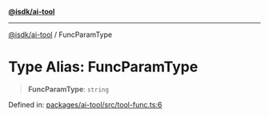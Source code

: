 [**@isdk/ai-tool**](../README.md)

***

[@isdk/ai-tool](../globals.md) / FuncParamType

# Type Alias: FuncParamType

> **FuncParamType**: `string`

Defined in: [packages/ai-tool/src/tool-func.ts:6](https://github.com/isdk/ai-tool.js/blob/077730e62e6c723611b64a587e36b69766741af4/src/tool-func.ts#L6)
